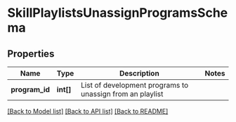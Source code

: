 # SkillPlaylistsUnassignProgramsSchema

## Properties
Name | Type | Description | Notes
------------ | ------------- | ------------- | -------------
**program_id** | **int[]** | List of development programs to unassign from an playlist | 

[[Back to Model list]](../README.md#documentation-for-models) [[Back to API list]](../README.md#documentation-for-api-endpoints) [[Back to README]](../README.md)


